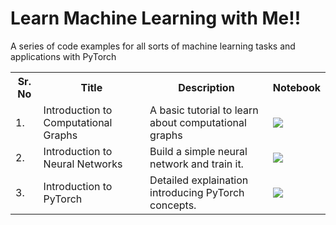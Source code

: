 # Learn Machine Learning with Me!!

A series of code examples for all sorts of machine learning tasks and applications with PyTorch


<table class="tg">
  <tr>
    <th class="tg-yw4l"><b>Sr. No</b></th>
    <th class="tg-yw4l"><b>Title</b></th>
    <th class="tg-yw4l"><b>Description</b></th>
    <th class="tg-yw4l"><b>Notebook</b></th>
  </tr>
  
  <tr>
    <td class="tg-yw4l">1.</td>
    <td class="tg-yw4l">Introduction to Computational Graphs</td>
    <td class="tg-yw4l">A basic tutorial to learn about computational graphs</td>
    <td class="tg-yw4l"><a href="https://colab.research.google.com/github/MonitSharma/Learn-Machine-Learning-with-Me/blob/main/Introduction_to_Computational_Graph.ipynb">
  <img src="https://colab.research.google.com/assets/colab-badge.svg" width = '' >
</a></td>
  </tr>
  
  <tr>
    <td class="tg-yw4l">2.</td>
    <td class="tg-yw4l">Introduction to Neural Networks</td>
    <td class="tg-yw4l">Build a simple neural network and train it.</td>
    <td class="tg-yw4l"><a href="https://colab.research.google.com/github/MonitSharma/Learn-Machine-Learning-with-Me/blob/main/Hello_World_in_PyTorch.ipynb">
  <img src="https://colab.research.google.com/assets/colab-badge.svg" width = '' >
</a></td>
  </tr>
  
  <tr>
    <td class="tg-yw4l">3.</td>
    <td class="tg-yw4l">Introduction to PyTorch</td>
    <td class="tg-yw4l">Detailed explaination introducing PyTorch concepts.</td>
    <td class="tg-yw4l"><a href="https://colab.research.google.com/github/MonitSharma/Learn-Machine-Learning-with-Me/blob/main/Introduction_to_PyTorch.ipynb">
  <img src="https://colab.research.google.com/assets/colab-badge.svg" width = '' >
</a></td>
  </tr>
  
 

 
  </table> 

